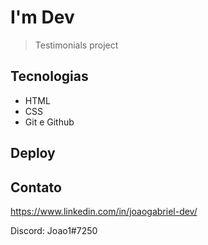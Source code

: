 # I'm Dev

> Testimonials project


## Tecnologias 

- HTML 
- CSS
- Git e Github

## Deploy
  

## Contato 

https://www.linkedin.com/in/joaogabriel-dev/ 

Discord: Joao1#7250

